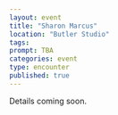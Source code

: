 ```yaml
---
layout: event
title: "Sharon Marcus"
location: "Butler Studio"
tags:
prompt: TBA
categories: event
type: encounter
published: true
---
```


Details coming soon.
